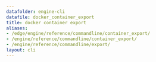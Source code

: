 ```yaml
---
datafolder: engine-cli
datafile: docker_container_export
title: docker container export
aliases:
- /edge/engine/reference/commandline/container_export/
- /engine/reference/commandline/container_export/
- /engine/reference/commandline/export/
layout: cli
---
```


<!--
此页面是根据 Docker 源代码自动生成的。如果您想建议更改此处显示的文本，请在 GitHub 上的源代码仓库中打开一个工单或拉取请求：

https://github.com/docker/cli
-->
